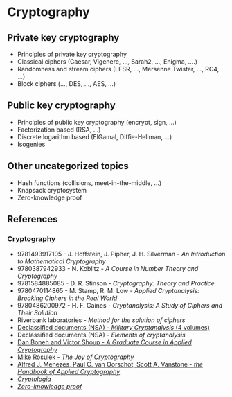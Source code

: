 # Cryptography

## Private key cryptography

- Principles of private key cryptography
- Classical ciphers (Caesar, Vigenere, ..., Sarah2, ..., Enigma, ....)
- Randomness and stream ciphers (LFSR, ..., Mersenne Twister, ..., RC4, ...)
- Block ciphers (..., DES, ..., AES, ...)

## Public key cryptography

- Principles of public key cryptography (encrypt, sign, ...)
- Factorization based (RSA, ...)
- Discrete logarithm based (ElGamal, Diffie-Hellman, ...)
- Isogenies

## Other uncategorized topics
- Hash functions (collisions, meet-in-the-middle, ...)
- Knapsack cryptosystem
- Zero-knowledge proof

## References

### Cryptography
- 9781493917105 - J. Hoffstein, J. Pipher, J. H. Silverman - _An Introduction to Mathematical Cryptography_
- 9780387942933 - N. Koblitz - _A Course in Number Theory and Cryptography_
- 9781584885085 - D. R. Stinson - _Cryptography: Theory and Practice_
- 9780470114865 - M. Stamp, R. M. Low - _Applied Cryptanalysis: Breaking Ciphers in the Real World_
- 9780486200972 - H. F. Gaines - _Cryptanalysis: A Study of Ciphers and Their Solution_
- Riverbank laboratories - _Method for the solution of ciphers_
- [Declassified documents (NSA) - _Military Cryptanalysis_ (4 volumes)](https://www.nsa.gov/news-features/declassified-documents/military-cryptanalysis/)
- Declassified documents (NSA) - _Elements of cryptanalysis_
- [Dan Boneh and Victor Shoup - _A Graduate Course in Applied Cryptography_](https://toc.cryptobook.us/)
- [Mike Rosulek - _The Joy of Cryptography_](http://web.engr.oregonstate.edu/~rosulekm/crypto/)
- [Alfred J. Menezes, Paul C. van Oorschot, Scott A. Vanstone - _the Handbook of Applied Cryptography_](http://cacr.uwaterloo.ca/hac/)
- [_Cryptologia_](http://ftp.math.utah.edu/pub/tex/bib/toc/cryptologia.html)
- [_Zero-knowledge proof_](https://zpk.science)

